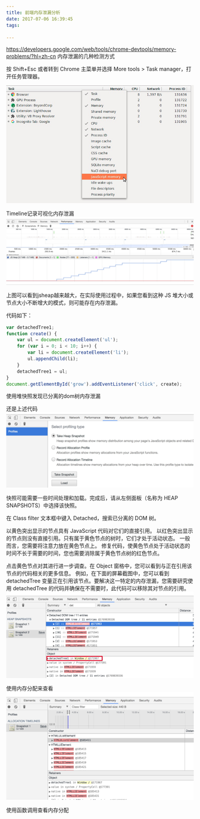 ```yaml
---
title: 前端内存泄漏分析
date: 2017-07-06 16:39:45
tags:

---
```


https://developers.google.com/web/tools/chrome-devtools/memory-problems/?hl=zh-cn
内存泄漏的几种检测方式

按 Shift+Esc 或者转到 Chrome 主菜单并选择 More tools > Task manager，打开任务管理器。

![img](/images/test/32.mdHqYNETTT.png)

Timeline记录可视化内存泄漏
![img](/images/test/32.md3bUgYRQd.png)


上图可以看到jsheap越来越大，在实际使用过程中，如果您看到这种 JS 堆大小或节点大小不断增大的模式，则可能存在内存泄漏。

代码如下：

``` js
var detachedTree1;
function create() {
    var ul = document.createElement('ul');
    for (var i = 0; i < 10; i++) {
        var li = document.createElement('li');
        ul.appendChild(li);
    }
    detachedTree1 = ul;
}
document.getElementById('grow').addEventListener('click', create);
```

使用堆快照发现已分离的dom树内存泄漏

还是上述代码
![img](/images/test/32.mdLCZRkQTO.png)

快照可能需要一些时间处理和加载。完成后，请从左侧面板（名称为 HEAP SNAPSHOTS）中选择该快照。

在 Class filter 文本框中键入 Detached，搜索已分离的 DOM 树。

以黄色突出显示的节点具有 JavaScript 代码对它们的直接引用。 以红色突出显示的节点则没有直接引用。只有属于黄色节点的树时，它们才处于活动状态。 一般而言，您需要将注意力放在黄色节点上。 修复代码，使黄色节点处于活动状态的时间不长于需要的时间，您也需要消除属于黄色节点树的红色节点。

点击黄色节点对其进行进一步调查。在 Object 窗格中，您可以看到与正在引用该节点的代码相关的更多信息。 例如，在下面的屏幕截图中，您可以看到 detachedTree 变量正在引用该节点。要解决这一特定的内存泄漏，您需要研究使用 detachedTree 的代码并确保在不需要时，此代码可以移除其对节点的引用。
![img](/images/test/32.mdu5sawPGR.png)

使用内存分配来查看
![img](/images/test/32.mdcHJUtoaZ.png)


使用函数调用查看内存分配